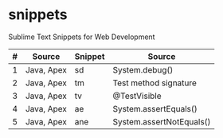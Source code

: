 # snippets
Sublime Text Snippets for Web Development

|  #  | Source | Snippet | Source                   |
| --- | ------ | ------- | ------------------------ |
|  1  | Java, Apex |  sd      | System.debug()           |
|  2  | Java, Apex |  tm      | Test method signature    |
|  3  | Java, Apex |  tv      | @TestVisible             |
|  4  | Java, Apex |  ae      | System.assertEquals()    |
|  5  | Java, Apex |  ane     | System.assertNotEquals() |

